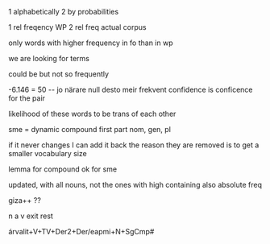 

1 alphabetically
2 by probabilities




1 rel freqency WP 
2 rel freq actual corpus


only words with higher frequency in fo than in wp


we are looking for terms


could be but not so frequently


-6.146 = 50 -- jo närare null desto meir frekvent
confidence is conficence for the pair


likelihood of these words to be trans of each other


sme = dynamic compound
first part nom, gen, pl


if it never changes I can add it back
the reason they are removed is to get a smaller vocabulary size


lemma for compound
	ok for sme

	




updated, with all nouns, not the ones with high
containing also absolute freq




giza++ ??


n
a
v
exit rest


árvalit+V+TV+Der2+Der/eapmi+N+SgCmp#






